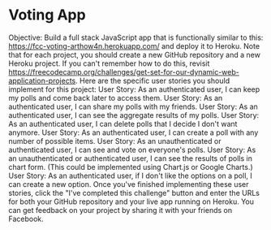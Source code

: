 # Voting App

Objective: Build a full stack JavaScript app that is functionally similar to this: https://fcc-voting-arthow4n.herokuapp.com/ and deploy it to Heroku.
Note that for each project, you should create a new GitHub repository and a new Heroku project. If you can't remember how to do this, revisit https://freecodecamp.org/challenges/get-set-for-our-dynamic-web-application-projects.
Here are the specific user stories you should implement for this project:
User Story: As an authenticated user, I can keep my polls and come back later to access them.
User Story: As an authenticated user, I can share my polls with my friends.
User Story: As an authenticated user, I can see the aggregate results of my polls.
User Story: As an authenticated user, I can delete polls that I decide I don't want anymore.
User Story: As an authenticated user, I can create a poll with any number of possible items.
User Story: As an unauthenticated or authenticated user, I can see and vote on everyone's polls.
User Story: As an unauthenticated or authenticated user, I can see the results of polls in chart form. (This could be implemented using Chart.js or Google Charts.)
User Story: As an authenticated user, if I don't like the options on a poll, I can create a new option.
Once you've finished implementing these user stories, click the "I've completed this challenge" button and enter the URLs for both your GitHub repository and your live app running on Heroku.
You can get feedback on your project by sharing it with your friends on Facebook.